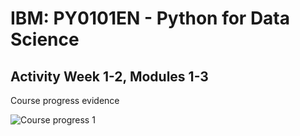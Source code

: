 # IBM: PY0101EN - Python for Data Science

## Activity Week 1-2, Modules 1-3

Course progress evidence

![Course progress 1](\..\img\course-progress-1.png)
